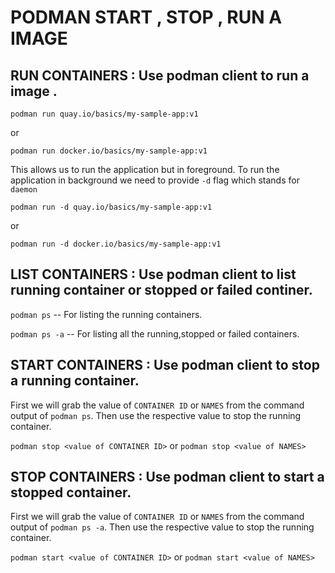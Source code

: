 # PODMAN START , STOP , RUN A IMAGE

## RUN CONTAINERS : Use podman client to run a image .
```
podman run quay.io/basics/my-sample-app:v1 
``` 
or 

```
podman run docker.io/basics/my-sample-app:v1 
```

This allows us to run the application but in foreground.
To run the application in background we need to provide `-d` flag which stands for `daemon`

```
podman run -d quay.io/basics/my-sample-app:v1 
``` 
or 

```
podman run -d docker.io/basics/my-sample-app:v1 
```

## LIST CONTAINERS : Use podman client to list running container or stopped or failed continer.
` podman ps ` -- For listing the running containers.

` podman ps -a ` -- For listing all the running,stopped or failed containers.

## START CONTAINERS : Use podman client to stop a running container.

First we will grab the value of `CONTAINER ID` or `NAMES` from the command output of `podman ps`.
Then use the respective value to stop the running container.

`podman stop <value of CONTAINER ID>`
or
`podman stop <value of NAMES>`

## STOP CONTAINERS : Use podman client to start a stopped container.

First we will grab the value of `CONTAINER ID` or `NAMES` from the command output of `podman ps -a`.
Then use the respective value to stop the running container.

`podman start <value of CONTAINER ID>`
or
`podman start <value of NAMES>`

